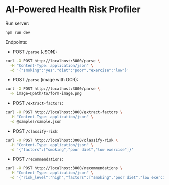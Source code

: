 # AI-Powered Health Risk Profiler

Run server:

```bash
npm run dev
```

Endpoints:

- POST `/parse` (JSON):

```bash
curl -X POST http://localhost:3000/parse \
  -H "Content-Type: application/json" \
  -d '{"smoking":"yes","diet":"poor","exercise":"low"}'
```

- POST `/parse` (image with OCR):

```bash
curl -X POST http://localhost:3000/parse \
  -F image=@path/to/form-image.png
```

- POST `/extract-factors`:

```bash
curl -X POST http://localhost:3000/extract-factors \
  -H "Content-Type: application/json" \
  -d @samples/sample.json
```

- POST `/classify-risk`:

```bash
curl -X POST http://localhost:3000/classify-risk \
  -H "Content-Type: application/json" \
  -d '{"factors":["smoking","poor diet","low exercise"]}'
```

- POST `/recommendations`:

```bash
curl -X POST http://localhost:3000/recommendations \
  -H "Content-Type: application/json" \
  -d '{"risk_level":"high","factors":["smoking","poor diet","low exercise"]}'
```


